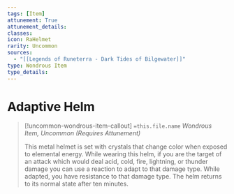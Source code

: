 ```yaml
---
tags: [Item]
attunement: True
attunement_details: 
classes: 
icon: RaHelmet
rarity: Uncommon
sources:
  - "[[Legends of Runeterra - Dark Tides of Bilgewater]]"
type: Wondrous Item
type_details: 
---
```

# Adaptive Helm
>[!uncommon-wondrous-item-callout] `=this.file.name`
>*Wondrous Item, Uncommon (Requires Attunement)*
>
>This metal helmet is set with crystals that change color when exposed to elemental energy. While wearing this helm, if you are the target of an attack which would deal acid, cold, fire, lightning, or thunder damage you can use a reaction to adapt to that damage type. While adapted, you have resistance to that damage type. The helm returns to its normal state after ten minutes.
>
>
